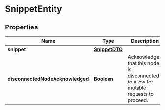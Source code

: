 

# SnippetEntity

## Properties

Name | Type | Description | Notes
------------ | ------------- | ------------- | -------------
**snippet** | [**SnippetDTO**](SnippetDTO.md) |  |  [optional]
**disconnectedNodeAcknowledged** | **Boolean** | Acknowledges that this node is disconnected to allow for mutable requests to proceed. |  [optional]



